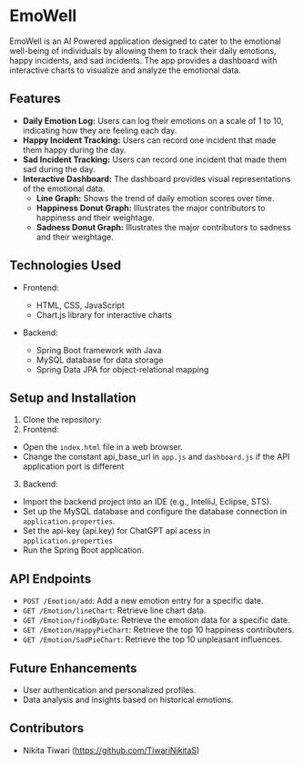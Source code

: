 # EmoWell

EmoWell is an AI Powered application designed to cater to the emotional well-being of individuals by allowing them to track their daily emotions, happy incidents, and sad incidents. The app provides a dashboard with interactive charts to visualize and analyze the emotional data.

## Features

- **Daily Emotion Log:** Users can log their emotions on a scale of 1 to 10, indicating how they are feeling each day.
- **Happy Incident Tracking:** Users can record one incident that made them happy during the day.
- **Sad Incident Tracking:** Users can record one incident that made them sad during the day.
- **Interactive Dashboard:** The dashboard provides visual representations of the emotional data.
  - **Line Graph:** Shows the trend of daily emotion scores over time.
  - **Happiness Donut Graph:** Illustrates the major contributors to happiness and their weightage.
  - **Sadness Donut Graph:** Illustrates the major contributors to sadness and their weightage.

## Technologies Used

- Frontend:
  - HTML, CSS, JavaScript
  - Chart.js library for interactive charts

- Backend:
  - Spring Boot framework with Java
  - MySQL database for data storage
  - Spring Data JPA for object-relational mapping

## Setup and Installation

1. Clone the repository:
2. Frontend:
- Open the `index.html` file in a web browser.
- Change the constant api_base_url in `app.js` and `dashboard.js` if the API application port is different 

3. Backend:
- Import the backend project into an IDE (e.g., IntelliJ, Eclipse, STS).
- Set up the MySQL database and configure the database connection in `application.properties`.
- Set the api-key (api.key) for ChatGPT api acess in `application.properties`
- Run the Spring Boot application.

## API Endpoints

- `POST /Emotion/add`: Add a new emotion entry for a specific date.
- `GET /Emotion/lineChart`: Retrieve line chart data.
- `GET /Emotion/findByDate`: Retrieve the emotion data for a specific date.
- `GET /Emotion/HappyPieChart`: Retrieve the top 10 happiness contributers.
- `GET /Emotion/SadPieChart`: Retrieve the top 10 unpleasant influences.

## Future Enhancements

- User authentication and personalized profiles.
- Data analysis and insights based on historical emotions.

## Contributors

- Nikita Tiwari (https://github.com/TiwariNikitaS)

